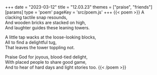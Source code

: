 +++
date = "2023-03-12"
title = "12.03.23"
themes = ["praise", "friends"]
[params]
  type = 'poem'
  pageKey = 'src/poem.js'
+++
{{< poem >}}
A clacking tactile snap resounds,  
And wooden bricks are stacked on high,  
And laughter guides these leaning towers.  
  
A little tap wacks at the loose-looking blocks,  
All to find a delightful tug,  
That leaves the tower toppling not.  
  
Praise God for joyous, blood-tied delight,  
With placed people to share good game,  
And to hear of hard days and light stories too.
{{< /poem >}}